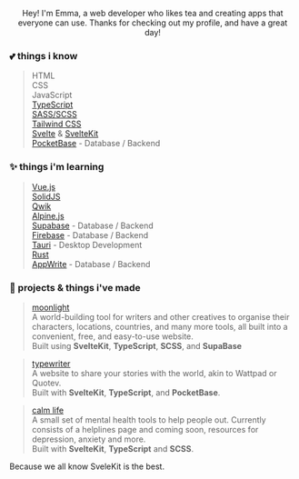 <p align="center"> 
  Hey! I'm Emma, a web developer who likes tea and creating apps that everyone can use. Thanks for checking out my profile, and have a great day!
</p>

### **💕 things i know**
> HTML <br>
> CSS <br>
> JavaScript <br>
> [TypeScript](https://typescriptlang.org) <br>
> [SASS/SCSS](https://sass-lang.com) <br> 
> [Tailwind CSS](https://tailwindcss.com) <br>
> [Svelte](https://svelte.dev) & [SvelteKit](https://kit.svelte.dev) <br>
> [PocketBase](https://pocketbase.io) - Database / Backend <br>


### **✨ things i'm learning**
> [Vue.js](https://vuejs.org/) <br>
> [SolidJS](https://solidjs.com/) <br>
> [Qwik](https://qwik.builder.io/) <br>
> [Alpine.js](https://alpinejs.dev/) <br>
> [Supabase](https://supabase.com) - Database / Backend <br>
> [Firebase](https://firebase.google.com/) - Database / Backend <br>
> [Tauri](https://tauri.app) - Desktop Development <br>
> [Rust](https://rustlang.org) <br>
> [AppWrite](https://appwrite.io) - Database / Backend <br>


### **🦀 projects & things i've made**
> [moonlight](https://moonlight-planner.netlify.app) <br>
> A world-building tool for writers and other creatives to organise their characters, locations, countries, and many more tools, all built into a convenient, free, and easy-to-use website. <br>
> Built using **SvelteKit**, **TypeScript**, **SCSS**, and **SupaBase**

> [typewriter](https://typewriterr.netlify.app) <br>
> A website to share your stories with the world, akin to Wattpad or Quotev. <br>
> Built with **SvelteKit**, **TypeScript**, and **PocketBase**.

> [calm life](https://calmlife.netlify.app) <br>
> A small set of mental health tools to help people out. Currently consists of a helplines page and coming soon, resources for depression, anxiety and more. <br>
> Built with **SvelteKit**, **TypeScript** and **SCSS**.

Because we all know SveleKit is the best.
